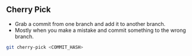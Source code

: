 ## Cherry Pick
- Grab a commit from one branch and add it to another branch.
- Mostly when you make a mistake and commit something to the wrong branch.

```bash
git cherry-pick <COMMIT_HASH>
```
